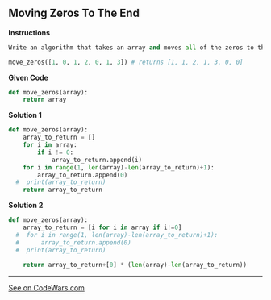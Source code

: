 ## Moving Zeros To The End
**Instructions**

```Python
Write an algorithm that takes an array and moves all of the zeros to the end, preserving the order of the other elements.

move_zeros([1, 0, 1, 2, 0, 1, 3]) # returns [1, 1, 2, 1, 3, 0, 0]
```
**Given Code**
```python
def move_zeros(array):
    return array
```
**Solution 1**
```python
def move_zeros(array):
    array_to_return = []
    for i in array:
        if i != 0:
            array_to_return.append(i)
    for i in range(1, len(array)-len(array_to_return)+1):
        array_to_return.append(0)
  #  print(array_to_return)
    return array_to_return
```
**Solution 2**
```python
def move_zeros(array):
    array_to_return = [i for i in array if i!=0]
  #  for i in range(1, len(array)-len(array_to_return)+1):
  #      array_to_return.append(0)
  #  print(array_to_return)
    
    return array_to_return+[0] * (len(array)-len(array_to_return))
```
---
[See on CodeWars.com](https://www.codewars.com/kata/52597aa56021e91c93000cb0)
